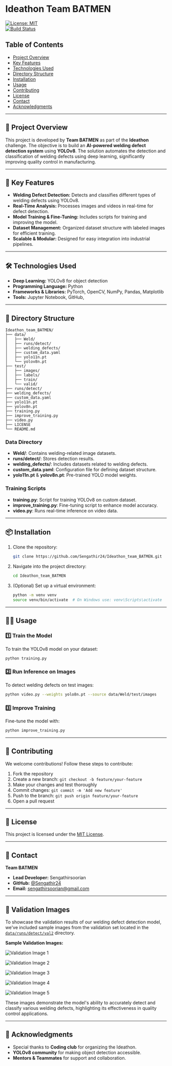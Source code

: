 
# Ideathon Team BATMEN  
[![License: MIT](https://img.shields.io/badge/License-MIT-yellow.svg)](https://opensource.org/licenses/MIT)  
[![Build Status](https://img.shields.io/badge/Build-Passing-brightgreen)](https://example.com)  

## Table of Contents
- [Project Overview](#project-overview)
- [Key Features](#key-features)
- [Technologies Used](#technologies-used)
- [Directory Structure](#directory-structure)
- [Installation](#installation)
- [Usage](#usage)
- [Contributing](#contributing)
- [License](#license)
- [Contact](#contact)
- [Acknowledgments](#acknowledgments)

---

## 🚀 Project Overview
This project is developed by **Team BATMEN** as part of the **Ideathon** challenge. The objective is to build an **AI-powered welding defect detection system** using **YOLOv8**. The solution automates the detection and classification of welding defects using deep learning, significantly improving quality control in manufacturing.

---

## 🌟 Key Features
- **Welding Defect Detection:** Detects and classifies different types of welding defects using YOLOv8.
- **Real-Time Analysis:** Processes images and videos in real-time for defect detection.
- **Model Training & Fine-Tuning:** Includes scripts for training and improving the model.
- **Dataset Management:** Organized dataset structure with labeled images for efficient training.
- **Scalable & Modular:** Designed for easy integration into industrial pipelines.

---

## 🛠️ Technologies Used
- **Deep Learning:** YOLOv8 for object detection
- **Programming Language:** Python
- **Frameworks & Libraries:** PyTorch, OpenCV, NumPy, Pandas, Matplotlib
- **Tools:** Jupyter Notebook, GitHub,

---

## 📁 Directory Structure
```
Ideathon_team_BATMEN/
├── data/
│   ├── Weld/
│   ├── runs/detect/
│   ├── welding_defects/
│   ├── custom_data.yaml
│   ├── yolo11n.pt
│   └── yolov8n.pt
├── test/
│   ├── images/
│   ├── labels/
│   ├── train/
│   └── valid/
├── runs/detect/
├── welding_defects/
├── custom_data.yaml
├── yolo11n.pt
├── yolov8n.pt
├── training.py
├── improve_training.py
├── video.py
├── LICENSE
└── README.md
```

### Data Directory
- **Weld/**: Contains welding-related image datasets.
- **runs/detect/**: Stores detection results.
- **welding_defects/**: Includes datasets related to welding defects.
- **custom_data.yaml**: Configuration file for defining dataset structure.
- **yolo11n.pt** & **yolov8n.pt**: Pre-trained YOLO model weights.

### Training Scripts
- **training.py**: Script for training YOLOv8 on custom dataset.
- **improve_training.py**: Fine-tuning script to enhance model accuracy.
- **video.py**: Runs real-time inference on video data.

---

## 📦 Installation
1. Clone the repository:
   ```bash
   git clone https://github.com/Sengathir24/Ideathon_team_BATMEN.git
   ```
2. Navigate into the project directory:
   ```bash
   cd Ideathon_team_BATMEN
   ```

3. (Optional) Set up a virtual environment:
   ```bash
   python -m venv venv
   source venv/bin/activate  # On Windows use: venv\Scripts\activate
   ```

---

## 🏃‍♂️ Usage

### 1️⃣ Train the Model
To train the YOLOv8 model on your dataset:
```bash
python training.py
```

### 2️⃣ Run Inference on Images
To detect welding defects on test images:
```bash
python video.py --weights yolo8n.pt --source data/Weld/test/images
```

### 3️⃣ Improve Training
Fine-tune the model with:
```bash
python improve_training.py
```

---

## 🤝 Contributing
We welcome contributions! Follow these steps to contribute:
1. Fork the repository
2. Create a new branch: `git checkout -b feature/your-feature`
3. Make your changes and test thoroughly
4. Commit changes: `git commit -m 'Add new feature'`
5. Push to the branch: `git push origin feature/your-feature`
6. Open a pull request

---

## 📝 License
This project is licensed under the [MIT License](LICENSE).

---

## 📧 Contact
**Team BATMEN**  
- **Lead Developer:** Sengathirsoorian  
- **GitHub:** [@Sengathir24](https://github.com/Sengathir24)  
- **Email:** [sengathirsoorian@gmail.com](sengathirsoorian@gmail.com)  

---

## 📸 Validation Images
To showcase the validation results of our welding defect detection model, we've included sample images from the validation set located in the [`data/runs/detect/val2`](https://github.com/Sengathir24/Ideathon_team_BATMEN/tree/main/data/runs/detect/val2) directory.

**Sample Validation Images:**

![Validation Image 1](https://github.com/Sengathir24/Ideathon_team_BATMEN/raw/main/data/runs/detect/val2/val_batch0_label.jpg)

![Validation Image 2](https://github.com/Sengathir24/Ideathon_team_BATMEN/raw/main/data/runs/detect/val2/val_batch0_pred.jpg)

![Validation Image 3](https://github.com/Sengathir24/Ideathon_team_BATMEN/raw/main/data/runs/detect/val2/val_batch1_label.jpg)

![Validation Image 4](https://github.com/Sengathir24/Ideathon_team_BATMEN/raw/main/data/runs/detect/val2/val_batch1_pred.jpg)

![Validation Image 5](https://github.com/Sengathir24/Ideathon_team_BATMEN/raw/main/data/runs/detect/val2/val_batch2_pred.jpg)

These images demonstrate the model's ability to accurately detect and classify various welding defects, highlighting its effectiveness in quality control applications.

---


## 🙏 Acknowledgments
- Special thanks to **Coding club** for organizing the Ideathon.
- **YOLOv8 community** for making object detection accessible.
- **Mentors & Teammates** for support and collaboration.


